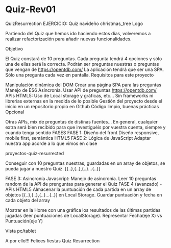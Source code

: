# Quiz-Rev01

QuizResurrection
EJERCICIO: Quiz navideño christmas_tree Logo

Partiendo del Quiz que hemos ido haciendo estos días, volveremos a realizar refactorización para añadir nuevas funcionalidades.

Objetivo

El Quiz constará de 10 preguntas. Cada pregunta tendrá 4 opciones y sólo una de ellas será la correcta. Podrán ser preguntas nuestras o preguntas que vengan de https://opentdb.com/ La aplicación tendrá que ser una SPA. Sólo una pregunta cada vez en pantalla. Requisitos para este proyecto

Manipulación dinámica del DOM Crear una página SPA para las preguntas Manejo de ES6 Asincronía. Usar API de preguntas https://opentdb.com/ APIs HTML5: Uso de Local storage y gráficas, etc… Sin frameworks ni librerias externas en la medida de lo posible Gestión del proyecto desde el inicio en un repositorio propio en Github Código limpio, buenas prácticas Opcional

Otras APIs, mix de preguntas de distinas fuentes… En general, cualquier extra será bien recibido para que investiguéis por vuestra cuenta, siempre y cuando tenga sentido FASES FASE 1: Diseño del front Diseño responsive, mobile first, semántica HTML5 FASE 2: Lógica de JavaScript Adaptar nuestra app acorde a lo que vimos en clase

proyectos-quiz-resurrected

Conseguir con 10 preguntas nuestras, guardadas en un array de objetos, se pueda jugar a nuestro Quiz. [{..},{..},{..}...{..}]

FASE 3: Asincronía Javascript: Manejo de asincronía. Leer 10 preguntas random de la API de prenguntas para generar el Quiz FASE 4 (avanzado) - APIs HTML5 Almacenar la puntuación de cada partida en un array de objetos [{..},{..},{..}...{..}] en Local Storage. Guardar puntuación y fecha en cada objeto del array

Mostrar en la Home con una gráfica los resultados de las últimas partidas jugadas (leer puntuaciones de LocalStorage). Representar Fecha(eje X) vs Puntuación(eje Y)

Vista pc/tablet

A por ello!!! Felices fiestas Quiz Resurrection
